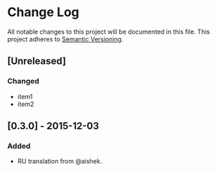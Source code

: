 # Change Log

All notable changes to this project will be documented in this file.
This project adheres to [Semantic Versioning](http://semver.org/).

## [Unreleased]

### Changed

-   item1
-   item2

## [0.3.0] - 2015-12-03

### Added

-   RU translation from @aishek.
